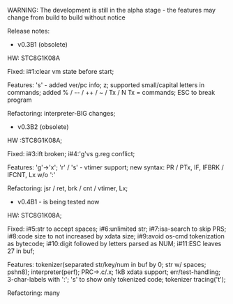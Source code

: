 WARNING: The development is still in the alpha stage - the features may change from build to build without notice

Release notes:

- v0.3B1 (obsolete)

HW: STC8G1K08A

Fixed: i#1:clear vm state before start; 

Features: 's' - added ver/pc info; z; supported small/capital letters in commands; added % / -- / ++ / ~ / Tx / N Tx = commands; ESC to break program

Refactoring: interpreter-BIG changes; 

- v0.3B2 (obsolete)

HW :STC8G1K08A; 

Fixed: i#3:ift broken; i#4:'g'vs g.reg conflict;

Features: 'g'->'x'; 'r' / 's' - vtimer support; new syntax: PR / PTx, IF, IFBRK / IFCNT, Lx w/o ':' 

Refactoring: jsr / ret, brk / cnt / vtimer, Lx;

- v0.4B1 - is being tested now
  
HW: STC8G1K08A; 

Fixed: i#5:str to accept spaces; i#6:unlimited str; i#7:isa-search to skip PRS; i#8:code size to not increased by xdata size; 
			 i#9:avoid os-cmd tokenization as bytecode; i#10:digit followed by letters parsed as NUM; i#11:ESC leaves 27 in buf;

Features: tokenizer(separated str/key/num in buf by 0; str w/ spaces; pshn8); interpreter(perf); PRC->.c/.x; 1kB xdata support; err/test-handling; 
			 3-char-labels with ':'; 's' to show only tokenized code; tokenizer tracing('t');

Refactoring: many
